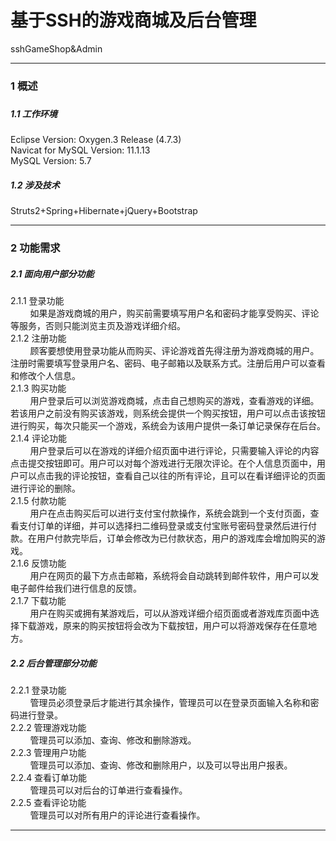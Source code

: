 # 基于SSH的游戏商城及后台管理
sshGameShop&amp;Admin
<hr>
<h3>1 概述<h3/>
<h5>1.1 工作环境</h5>
Eclipse Version: Oxygen.3 Release (4.7.3)<br/>
Navicat for MySQL Version: 11.1.13<br/>
MySQL Version: 5.7<br/>
<h5>1.2 涉及技术</h5>
Struts2+Spring+Hibernate+jQuery+Bootstrap<br/>
<hr>
<h3>2 功能需求</h3>
	<h5>2.1 面向用户部分功能</h5>
2.1.1 登录功能<br/>
&nbsp;&nbsp;&nbsp;&nbsp;&nbsp;&nbsp;&nbsp;&nbsp;如果是游戏商城的用户，购买前需要填写用户名和密码才能享受购买、评论等服务，否则只能浏览主页及游戏详细介绍。<br/>
2.1.2 注册功能<br/>
&nbsp;&nbsp;&nbsp;&nbsp;&nbsp;&nbsp;&nbsp;&nbsp;顾客要想使用登录功能从而购买、评论游戏首先得注册为游戏商城的用户。注册时需要填写登录用户名、密码、电子邮箱以及联系方式。注册后用户可以查看和修改个人信息。<br/>
2.1.3 购买功能<br/>
&nbsp;&nbsp;&nbsp;&nbsp;&nbsp;&nbsp;&nbsp;&nbsp;用户登录后可以浏览游戏商城，点击自己想购买的游戏，查看游戏的详细。若该用户之前没有购买该游戏，则系统会提供一个购买按钮，用户可以点击该按钮进行购买，每次只能买一个游戏，系统会为该用户提供一条订单记录保存在后台。<br/>
2.1.4 评论功能<br/>
&nbsp;&nbsp;&nbsp;&nbsp;&nbsp;&nbsp;&nbsp;&nbsp;用户登录后可以在游戏的详细介绍页面中进行评论，只需要输入评论的内容点击提交按钮即可。用户可以对每个游戏进行无限次评论。在个人信息页面中，用户可以点击我的评论按钮，查看自己以往的所有评论，且可以在看详细评论的页面进行评论的删除。<br/>
2.1.5 付款功能<br/>
&nbsp;&nbsp;&nbsp;&nbsp;&nbsp;&nbsp;&nbsp;&nbsp;用户在点击购买后可以进行支付宝付款操作，系统会跳到一个支付页面，查看支付订单的详细，并可以选择扫二维码登录或支付宝账号密码登录然后进行付款。在用户付款完毕后，订单会修改为已付款状态，用户的游戏库会增加购买的游戏。<br/>
2.1.6 反馈功能<br/>
&nbsp;&nbsp;&nbsp;&nbsp;&nbsp;&nbsp;&nbsp;&nbsp;用户在网页的最下方点击邮箱，系统将会自动跳转到邮件软件，用户可以发电子邮件给我们进行信息的反馈。<br/>
2.1.7 下载功能<br/>
&nbsp;&nbsp;&nbsp;&nbsp;&nbsp;&nbsp;&nbsp;&nbsp;用户在购买或拥有某游戏后，可以从游戏详细介绍页面或者游戏库页面中选择下载游戏，原来的购买按钮将会改为下载按钮，用户可以将游戏保存在任意地方。<br/>
	<h5>2.2 后台管理部分功能</h5>
2.2.1 登录功能<br/>
&nbsp;&nbsp;&nbsp;&nbsp;&nbsp;&nbsp;&nbsp;&nbsp;管理员必须登录后才能进行其余操作，管理员可以在登录页面输入名称和密码进行登录。<br/>
2.2.2 管理游戏功能<br/>
&nbsp;&nbsp;&nbsp;&nbsp;&nbsp;&nbsp;&nbsp;&nbsp;管理员可以添加、查询、修改和删除游戏。<br/>
2.2.3 管理用户功能<br/>
&nbsp;&nbsp;&nbsp;&nbsp;&nbsp;&nbsp;&nbsp;&nbsp;管理员可以添加、查询、修改和删除用户，以及可以导出用户报表。<br/>
2.2.4 查看订单功能<br/>
&nbsp;&nbsp;&nbsp;&nbsp;&nbsp;&nbsp;&nbsp;&nbsp;管理员可以对后台的订单进行查看操作。<br/>
2.2.5 查看评论功能<br/>
&nbsp;&nbsp;&nbsp;&nbsp;&nbsp;&nbsp;&nbsp;&nbsp;管理员可以对所有用户的评论进行查看操作。<br/>
<hr>

